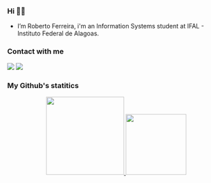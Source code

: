 ### Hi 👋👋

- I’m Roberto Ferreira, i'm an Information Systems student at IFAL - Instituto Federal de Alagoas.
### Contact with me
<div>
      <a href="https://www.linkedin.com/in/roberto-ferreira-de-assis-filho-98a971193" target="_blank"><img src="https://img.shields.io/badge/-LinkedIn-%230077B5?style=for-the-badge&logo=linkedin&logoColor=white" target="_blank"></a> 
        <a href = "mailto:rfaf1@aluno.ifal.edu.br"><img src="https://img.shields.io/badge/-Gmail-%23333?style=for-the-badge&logo=gmail&logoColor=white" target="_blank"></a>
 </div>
  
### My Github's statitics
<div align="center">
  <a href="https://github.com/otrebor7">
  <img height="180em" src="https://github-readme-stats.vercel.app/api?username=otrebor7&show_icons=true&theme=dark&include_all_commits=true&count_private=true"/>
  </a>
  <a>
  <img height="140em" src="https://github-readme-stats.vercel.app/api/top-langs/?username=otrebor7&layout=compact&langs_count=7&theme=dark"/>
  </a>
</div>

